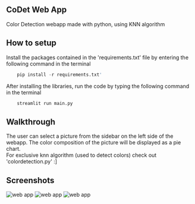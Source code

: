 ## CoDet Web App
Color Detection webapp made with python, using KNN algorithm

## How to setup
Install the packages contained in the 'requirements.txt' file by entering the following command in the terminal <br>
```python
    pip install -r requirements.txt'
```
After installing the libraries, run the code by typing the following command in the terminal <br>
```python
    streamlit run main.py
```
## Walkthrough
The user can select a picture from the sidebar on the left side of the webapp. The color composition of the picture will be displayed as a pie chart.<br>
For exclusive knn algorithm (used to detect colors) check out 'colordetection.py' 
:]

## Screenshots
![web app](/relative/path/to/img.jpg?raw=true "Optional Title")
![web app](/relative/path/to/img.jpg?raw=true "Optional Title")
![web app](/relative/path/to/img.jpg?raw=true "Optional Title")
